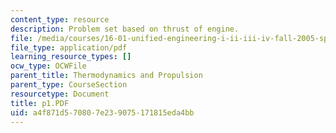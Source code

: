 ```yaml
---
content_type: resource
description: Problem set based on thrust of engine.
file: /media/courses/16-01-unified-engineering-i-ii-iii-iv-fall-2005-spring-2006/a4f871d570807e239075171815eda4bb_p1.PDF
file_type: application/pdf
learning_resource_types: []
ocw_type: OCWFile
parent_title: Thermodynamics and Propulsion
parent_type: CourseSection
resourcetype: Document
title: p1.PDF
uid: a4f871d5-7080-7e23-9075-171815eda4bb
---
```

